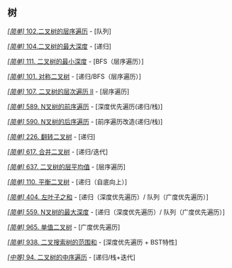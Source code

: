 ## 树

[*[简单]* 102.二叉树的层序遍历](https://leetcode-cn.com/problems/binary-tree-level-order-traversal) - [队列]

[*[简单]* 104.二叉树的最大深度](https://leetcode-cn.com/problems/maximum-depth-of-binary-tree) - [递归]

[*[简单]* 111. 二叉树的最小深度](https://leetcode-cn.com/problems/minimum-depth-of-binary-tree/submissions/) - [BFS（层序遍历）]

[*[简单]* 101. 对称二叉树](https://leetcode-cn.com/problems/symmetric-tree/) - [递归/BFS（层序遍历）]

[*[简单]* 107. 二叉树的层次遍历 II](https://leetcode-cn.com/problems/binary-tree-level-order-traversal-ii/submissions/) - [层序遍历]

[*[简单]* 589. N叉树的前序遍历](https://leetcode-cn.com/problems/n-ary-tree-preorder-traversal/submissions/) - [深度优先遍历(递归/栈)]

[*[简单]* 590. N叉树的后序遍历](https://leetcode-cn.com/problems/n-ary-tree-postorder-traversal/) - [前序遍历改造(递归/栈)]

[*[简单]* 226. 翻转二叉树](https://leetcode-cn.com/problems/invert-binary-tree/submissions/) - [递归]

[*[简单]* 617. 合并二叉树](https://leetcode-cn.com/problems/merge-two-binary-trees/) - [递归/迭代]

[*[简单]* 637. 二叉树的层平均值](https://leetcode-cn.com/problems/average-of-levels-in-binary-tree/) - [层序遍历]

[*[简单]* 110. 平衡二叉树](https://leetcode-cn.com/problems/balanced-binary-tree/) - [递归（自底向上）]

[*[简单]* 404. 左叶子之和](https://leetcode-cn.com/problems/sum-of-left-leaves/) - [递归（深度优先遍历）/ 队列（广度优先遍历）]

[*[简单]* 559. N叉树的最大深度](https://leetcode-cn.com/problems/maximum-depth-of-n-ary-tree/) - [递归（深度优先遍历）/ 队列（广度优先遍历）]

[*[简单]* 965. 单值二叉树](https://leetcode-cn.com/problems/univalued-binary-tree/) - [广度优先遍历]

[*[简单]* 938. 二叉搜索树的范围和](https://leetcode-cn.com/problems/range-sum-of-bst/) - [深度优先遍历 + BST特性]

[*[中等]* 94. 二叉树的中序遍历](https://leetcode-cn.com/problems/binary-tree-inorder-traversal/) - [递归/栈+迭代]
